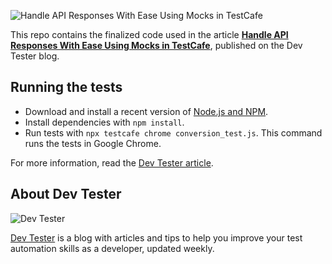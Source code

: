 ![Handle API Responses With Ease Using Mocks in TestCafe](https://dev-tester.com/content/images/2020/02/blog_cover_mocks_testcafe.png)

This repo contains the finalized code used in the article [**Handle API Responses With Ease Using Mocks in TestCafe**](https://dev-tester.com/handle-api-responses-with-ease-using-mocks-in-testcafe), published on the Dev Tester blog.

## Running the tests

- Download and install a recent version of [Node.js and NPM](https://nodejs.org/en/download/).
- Install dependencies with `npm install`.
- Run tests with `npx testcafe chrome conversion_test.js`. This command runs the tests in Google Chrome.

For more information, read the [Dev Tester article](https://dev-tester.com/handle-api-responses-with-ease-using-mocks-in-testcafe).

## About Dev Tester

![Dev Tester](https://dev-tester.com/content/images/static/dev_tester_logo_txt_black.png)

[Dev Tester](https://dev-tester.com/) is a blog with articles and tips to help you improve your test automation skills as a developer, updated weekly.
